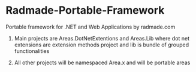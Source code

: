 Radmade-Portable-Framework
==========================

Portable framework for .NET and Web Applications by radmade.com

1. Main projects are Areas.DotNetExtentions and Areas.Lib
where dot net extensions are extension methods project
and lib is bundle of grouped functionalities

2. All other projects will be namespaced Area.x and will be portable areas
